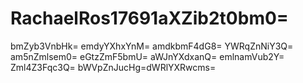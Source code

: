 # RachaelRos17691aXZib2t0bm0=
bmZyb3VnbHk=
emdyYXhxYnM=
amdkbmF4dG8=
YWRqZnNiY3Q=
am5nZmlsem0=
eGtzZmF5bmU=
aWJnYXdxanQ=
emlnamVub2Y=
Zml4Z3Fqc3Q=
bWVpZnJucHg=dWRlYXRwcms=
